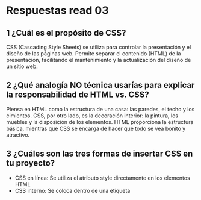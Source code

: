 # Respuestas read 03
## 1 ¿Cuál es el propósito de CSS? ## 
CSS (Cascading Style Sheets) se utiliza para controlar la presentación y el diseño de las páginas web. Permite separar el contenido (HTML) de la presentación, facilitando el mantenimiento y la actualización del diseño de un sitio web.
## 2 ¿Qué analogía NO técnica usarías para explicar la responsabilidad de HTML vs. CSS? ##
Piensa en HTML como la estructura de una casa: las paredes, el techo y los cimientos. CSS, por otro lado, es la decoración interior: la pintura, los muebles y la disposición de los elementos. HTML proporciona la estructura básica, mientras que CSS se encarga de hacer que todo se vea bonito y atractivo.
## 3 ¿Cuáles son las tres formas de insertar CSS en tu proyecto? ##
* CSS en línea: Se utiliza el atributo style directamente en los elementos HTML
* CSS interno: Se coloca dentro de una etiqueta <style> en la sección <head> del documento HTML.
* CSS externo: Se enlaza un archivo CSS externo utilizando la etiqueta <link> en la sección <head> del documento HTML.
## 4 Escribe un ejemplo de una regla CSS que daría texto rojo a todos los elementos <p> ##
p {
  color: red;
}

[Inicio](https://github.com/Br4nd04/reading-notes.git)